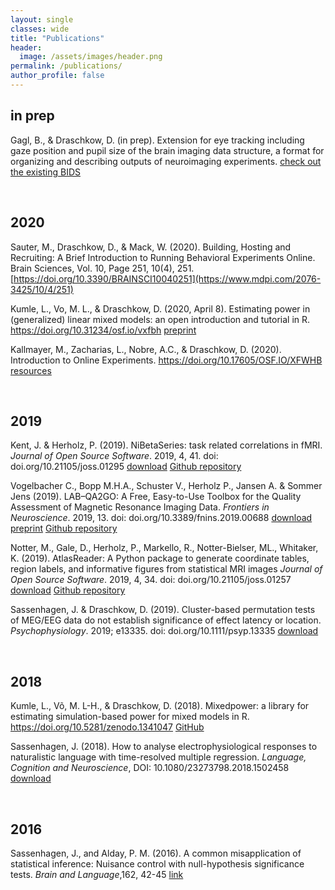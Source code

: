 ```yaml
---
layout: single
classes: wide
title: "Publications"
header:
  image: /assets/images/header.png
permalink: /publications/
author_profile: false
---
```


## in prep

Gagl, B., & Draschkow, D. (in prep). Extension for eye tracking including gaze position and pupil size of the brain imaging data structure, a format for organizing and describing outputs of neuroimaging experiments. [check out the existing BIDS](http://bids.neuroimaging.io/)



&nbsp;
&nbsp;
&nbsp;

## 2020

Sauter, M., Draschkow, D., & Mack, W. (2020). Building, Hosting and Recruiting: A Brief Introduction to Running Behavioral Experiments Online. Brain Sciences, Vol. 10, Page 251, 10(4), 251. [https://doi.org/10.3390/BRAINSCI10040251](https://www.mdpi.com/2076-3425/10/4/251)

Kumle, L., Vo, M. L., & Draschkow, D. (2020, April 8). Estimating power in (generalized) linear mixed models: an open introduction and tutorial in R. https://doi.org/10.31234/osf.io/vxfbh [preprint](https://psyarxiv.com/vxfbh/)

Kallmayer, M., Zacharias, L., Nobre, A.C., & Draschkow, D. (2020). Introduction to Online Experiments. https://doi.org/10.17605/OSF.IO/XFWHB [resources](https://online-ws.readthedocs.io/en/latest/)

&nbsp;
&nbsp;
&nbsp;

## 2019

Kent, J. & Herholz, P. (2019). NiBetaSeries: task related correlations in fMRI.
_Journal of Open Source Software_. 2019, 4, 41. doi: doi.org/10.21105/joss.01295
[download](https://www.theoj.org/joss-papers/joss.01295/10.21105.joss.01295.pdf)
[Github repository](https://github.com/HBClab/NiBetaSeries)

Vogelbacher C., Bopp M.H.A., Schuster V., Herholz P., Jansen A. & Sommer Jens (2019). LAB–QA2GO: A Free, Easy-to-Use Toolbox for the Quality Assessment of Magnetic Resonance Imaging Data.
_Frontiers in Neuroscience_. 2019, 13. doi: doi.org/10.3389/fnins.2019.00688
[download](https://www.frontiersin.org/articles/10.3389/fnins.2019.00688/full)
[preprint](https://www.biorxiv.org/content/10.1101/546564v1)
[Github repository](https://github.com/vogelbac/LAB-QA2GO)

Notter, M., Gale, D., Herholz, P., Markello, R., Notter-Bielser, ML., Whitaker, K. (2019). AtlasReader: A Python package to generate coordinate tables, region labels, and informative figures from statistical MRI images
_Journal of Open Source Software_. 2019, 4, 34. doi: doi.org/10.21105/joss.01257
[download](https://pdfs.semanticscholar.org/7d88/483e7f1cfdec8f053e36f173fe5e11aca28c.pdf)
[Github repository](https://github.com/miykael/atlasreader)

Sassenhagen, J. & Draschkow, D. (2019). Cluster-based permutation tests of MEG/EEG data do not establish significance of effect latency or location. _Psychophysiology_. 2019; e13335. doi: doi.org/10.1111/psyp.13335 [download](https://www.draschkow.com/app/download/9767211/16267843.pdf)

&nbsp;
&nbsp;
&nbsp;

## 2018

Kumle, L., Võ, M. L-H., & Draschkow, D. (2018). Mixedpower: a library for estimating simulation-based power for mixed models in R. https://doi.org/10.5281/zenodo.1341047 [GitHub](https://github.com/DejanDraschkow/mixedpower)


Sassenhagen, J. (2018). How to analyse electrophysiological responses to naturalistic language with time-resolved multiple regression. _Language, Cognition and Neuroscience_, DOI: 10.1080/23273798.2018.1502458 [download](https://www.draschkow.com/app/download/9808220/How+to+analyse+electrophysiological+responses+to+naturalistic+language+with+time+resolved+multiple+regression.pdf)


&nbsp;
&nbsp;
&nbsp;

## 2016

Sassenhagen, J., and Alday, P. M. (2016). A common misapplication of statistical inference: Nuisance control with null-hypothesis significance tests. _Brain and Language_,162, 42-45 [link](https://www.sciencedirect.com/science/article/pii/S0093934X16300323)

